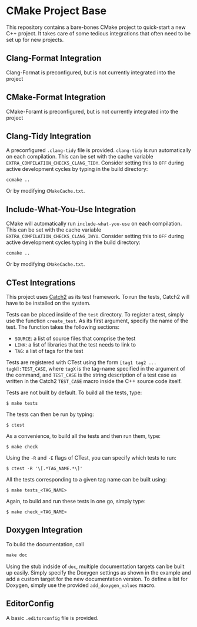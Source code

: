 CMake Project Base
================================================================================

This repository contains a bare-bones CMake project to quick-start a new C++
project. It takes care of some tedious integrations that often need to be set up
for new projects.

Clang-Format Integration
--------------------------------------------------------------------------------

Clang-Format is preconfigured, but is not currently integrated into the project

CMake-Format Integration
--------------------------------------------------------------------------------

CMake-Foramt is preconfigured, but is not currently integrated into the project

Clang-Tidy Integration
--------------------------------------------------------------------------------

A preconfigured `.clang-tidy` file is provided. `clang-tidy` is run
automatically on each compilation. This can be set with the cache variable
`EXTRA_COMPILATION_CHECKS_CLANG_TIDY`. Consider setting this to `OFF` during
active development cycles by typing in the build directory:

	ccmake ..

Or by modifying `CMakeCache.txt`.

Include-What-You-Use Integration
--------------------------------------------------------------------------------

CMake will automatically run `include-what-you-use` on each compilation. This
can be set with the cache variable `EXTRA_COMPILATION_CHECKS_CLANG_IWYU`.
Consider setting this to `OFF` during active development cycles typing in the
build directory:

	ccmake ..

Or by modifying `CMakeCache.txt`.

CTest Integrations
--------------------------------------------------------------------------------

This project uses [Catch2](https://github.com/catchorg/Catch2) as its test
framework. To run the tests, Catch2 will have to be installed on the system.

Tests can be placed inside of the `test` directory. To register a test, simply
use the function `create_test`. As its first argument, specify the name of the
test. The function takes the following sections:

* `SOURCE`: a list of source files that comprise the test
* `LINK`: a list of libraries that the test needs to link to
* `TAG`: a list of tags for the test

Tests are registered with CTest using the form `[tag1 tag2 ... tagN]:TEST_CASE`,
where `tagX` is the tag-name specified in the argument of the command, and
`TEST_CASE` is the string description of a test case as written in the
Catch2 `TEST_CASE` macro inside the C++ source code itself.

Tests are not built by default. To build all the tests, type:

	$ make tests

The tests can then be run by typing:

	$ ctest

As a convenience, to build all the tests and then run them, type:

	$ make check

Using the `-R` and `-E` flags of CTest, you can specify which tests to run:

	$ ctest -R '\[.*TAG_NAME.*\]'

All the tests corresponding to a given tag name can be built using:

	$ make tests_<TAG_NAME>

Again, to build and run these tests in one go, simply type:

	$ make check_<TAG_NAME>

Doxygen Integration
--------------------------------------------------------------------------------

To build the documentation, call

```txt
make doc
```

Using the stub indside of `doc`, multiple documentation targets can be built up
easily. Simply specify the Doxygen settings as shown in the example and add a
custom target for the new documentation version. To define a list for Doxygen,
simply use the provided `add_doxygen_values` macro.

EditorConfig
--------------------------------------------------------------------------------

A basic `.editorconfig`  file is provided.
